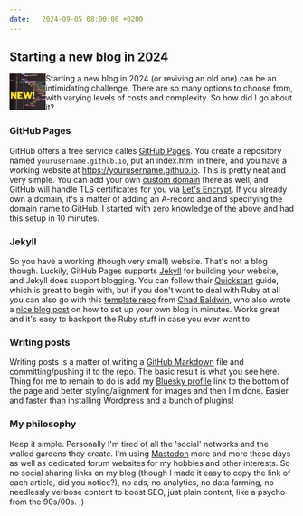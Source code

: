 ```yaml
---
date:   2024-09-05 08:00:00 +0200
---
```


## Starting a new blog in 2024

<img align="left" src="/img/newblog.png" width="64"/>Starting a new blog in 2024 (or reviving an old one) can be an intimidating challenge. There are so many options to choose from, with varying levels of costs and complexity. So how did I go about it?

### GitHub Pages

GitHub offers a free service calles [GitHub Pages](https://pages.github.com/). You create a repository named `yourusername.github.io`, put an index.html in there, and you have a working website at https://yourusername.github.io. This is pretty neat and very simple. You can add your own [custom domain](https://docs.github.com/en/pages/configuring-a-custom-domain-for-your-github-pages-site) there as well, and GitHub will handle TLS certificates for you via [Let's Encrypt](https://letsencrypt.org/). If you already own a domain, it's a matter of adding an A-record and and specifying the domain name to GitHub. I started with zero knowledge of the above and had this setup in 10 minutes.

### Jekyll

So you have a working (though very small) website. That's not a blog though. Luckily, GitHub Pages supports [Jekyll](https://jekyllrb.com/) for building your website, and Jekyll does support blogging. You can follow their [Quickstart](https://jekyllrb.com/docs/) guide, which is great to begin with, but if you don't want to deal with Ruby at all you can also go with this [template repo](https://github.com/chadbaldwin/simple-blog-bootstrap) from [Chad Baldwin](https://chadbaldwin.net/), who also wrote a [nice blog post](https://chadbaldwin.net/2021/03/14/how-to-build-a-sql-blog.html) on how to set up your own blog in minutes. Works great and it's easy to backport the Ruby stuff in case you ever want to.

### Writing posts

Writing posts is a matter of writing a [GitHub Markdown](https://docs.github.com/en/get-started/writing-on-github/getting-started-with-writing-and-formatting-on-github/basic-writing-and-formatting-syntax) file and committing/pushing it to the repo. The basic result is what you see here. Thing for me to remain to do is add my [Bluesky profile](https://bsky.app/profile/larsrosenquist.bsky.social) link to the bottom of the page and better styling/alignment for images and then I'm done. Easier and faster than installing Wordpress and a bunch of plugins!

### My philosophy

Keep it simple. Personally I'm tired of all the 'social' networks and the walled gardens they create. I'm using [Mastodon](https://mastodon.social/@larsrosenquist) more and more these days as well as dedicated forum websites for my hobbies and other interests. So no social sharing links on my blog (though I made it easy to copy the link of each article, did you notice?), no ads, no analytics, no data farming, no needlessly verbose content to boost SEO, just plain content, like a psycho from the 90s/00s. ;)
